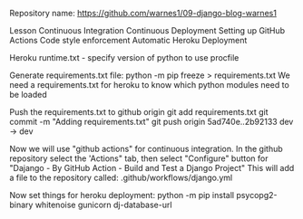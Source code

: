 Repository name: https://github.com/warnes1/09-django-blog-warnes1

Lesson
  Continuous Integration
  Continuous Deployment
  Setting up GitHub Actions
  Code style enforcement
  Automatic Heroku Deployment

Heroku
  runtime.txt - specify version of python to use
  procfile

Generate requirements.txt file:
  python -m pip freeze > requirements.txt
  We need a requirements.txt  for heroku to know
  which python modules need to be loaded

Push the requirements.txt to github origin
  git add requirements.txt
  git commit -m "Adding requirements.txt"
  git push origin
    5ad740e..2b92133  dev -> dev

Now we will use "github actions" for continuous integration.
  In the github repository select the 'Actions" tab, then select "Configure"
  button for "Dajango - By GitHub Action - Build and Test a Django Project"
  This will add a file to the repository called: .github/workflows/django.yml
    
Now set things for heroku deployment:
  python -m pip install psycopg2-binary whitenoise gunicorn dj-database-url
